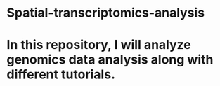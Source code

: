 # Spatial-transcriptomics-analysis
# In this repository, I will analyze genomics data analysis along with different tutorials.
